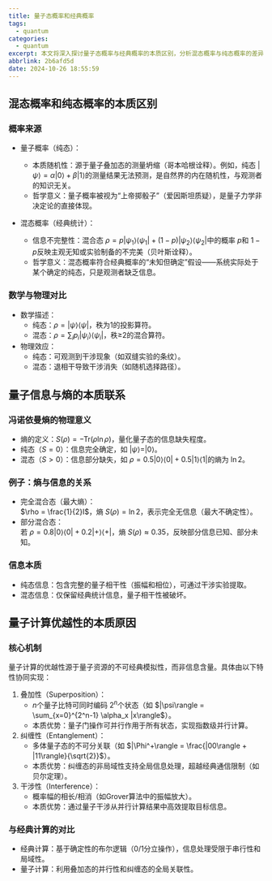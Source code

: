 ```yaml
---
title: 量子态概率和经典概率
tags:
  - quantum
categories:
  - quantum
excerpt: 本文将深入探讨量子态概率与经典概率的本质区别，分析混态概率与纯态概率的差异，并阐明量子信息与熵的关系，以及量子计算优越性的本质。
abbrlink: 2b6afd5d
date: 2024-10-26 18:55:59
---
```


## 混态概率和纯态概率的本质区别

### 概率来源
- 量子概率（纯态）：  
  - 本质随机性：源于量子叠加态的测量坍缩（哥本哈根诠释）。例如，纯态 $|\psi\rangle = \alpha|0\rangle + \beta|1\rangle$的测量结果无法预测，是自然界的内在随机性，与观测者的知识无关。  
  - 哲学意义：量子概率被视为“上帝掷骰子”（爱因斯坦质疑），是量子力学非决定论的直接体现。  

- 混态概率（经典统计）：  
  - 信息不完整性：混合态 $\rho = p|\psi_1\rangle\langle\psi_1| + (1-p)|\psi_2\rangle\langle\psi_2|$中的概率 $p$和 $1-p$反映主观无知或实验制备的不完美（贝叶斯诠释）。  
  - 哲学意义：混态概率符合经典概率的“未知但确定”假设——系统实际处于某个确定的纯态，只是观测者缺乏信息。

### 数学与物理对比
- 数学描述：  
  - 纯态：$\rho = |\psi\rangle\langle\psi|$，秩为1的投影算符。  
  - 混态：$\rho = \sum_i p_i |\psi_i\rangle\langle\psi_i|$，秩≥2的混合算符。  
- 物理效应：  
  - 纯态：可观测到干涉现象（如双缝实验的条纹）。  
  - 混态：退相干导致干涉消失（如随机选择路径）。



## 量子信息与熵的本质联系

### 冯诺依曼熵的物理意义
- 熵的定义：$S(\rho) = -\text{Tr}(\rho \ln \rho)$，量化量子态的信息缺失程度。  
- 纯态（$S=0$）：信息完全确定，如 $|\psi\rangle = |0\rangle$。  
- 混态（$S>0$）：信息部分缺失，如 $\rho = 0.5|0\rangle\langle 0| + 0.5|1\rangle\langle 1|$的熵为 $\ln 2$。

### 例子：熵与信息的关系
- 完全混合态（最大熵）：  
  $\rho = \frac{1}{2}I$，熵 $S(\rho) = \ln 2$，表示完全无信息（最大不确定性）。  
- 部分混合态：  
  若 $\rho = 0.8|0\rangle\langle 0| + 0.2|+\rangle\langle +|$，熵 $S(\rho) \approx 0.35$，反映部分信息已知、部分未知。

### 信息本质
- 纯态信息：包含完整的量子相干性（振幅和相位），可通过干涉实验提取。  
- 混态信息：仅保留经典统计信息，量子相干性被破坏。


## 量子计算优越性的本质原因

### 核心机制
量子计算的优越性源于量子资源的不可经典模拟性，而非信息含量。具体由以下特性协同实现：  
1. 叠加性（Superposition）：  
   - $n$个量子比特可同时编码 $2^n$个状态（如 $|\psi\rangle = \sum_{x=0}^{2^n-1} \alpha_x |x\rangle$）。  
   - 本质优势：量子门操作可并行作用于所有状态，实现指数级并行计算。  
2. 纠缠性（Entanglement）：  
   - 多体量子态的不可分关联（如 $|\Phi^+\rangle = \frac{|00\rangle + |11\rangle}{\sqrt{2}}$）。  
   - 本质优势：纠缠态的非局域性支持全局信息处理，超越经典通信限制（如贝尔定理）。  
3. 干涉性（Interference）：  
   - 概率幅的相长/相消（如Grover算法中的振幅放大）。  
   - 本质优势：通过量子干涉从并行计算结果中高效提取目标信息。

### 与经典计算的对比
- 经典计算：基于确定性的布尔逻辑（0/1分立操作），信息处理受限于串行性和局域性。  
- 量子计算：利用叠加态的并行性和纠缠态的全局关联性。
  